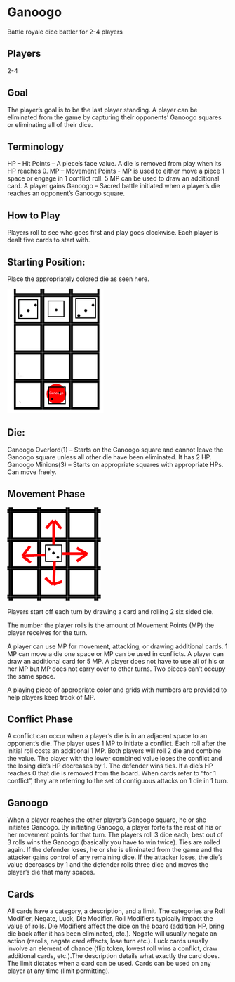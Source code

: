 # Ganoogo
Battle royale dice battler for 2-4 players

## Players
2-4

## Goal
The player’s goal is to be the last player standing. A player can be eliminated from the game by capturing their opponents’ Ganoogo squares or eliminating all of their dice.

## Terminology
HP – Hit Points – A piece’s face value. A die is removed from play when its HP reaches 0.
MP – Movement Points - MP is used to either move a piece 1 space or engage in 1 conflict roll. 5 MP can be used to draw an additional card. A player gains
Ganoogo – Sacred battle initiated when a player’s die reaches an opponent’s Ganoogo square.

## How to Play
Players roll to see who goes first and play goes clockwise.
Each player is dealt five cards to start with.

## Starting Position:
Place the appropriately colored die as seen here.

![Starting](../images/instructions1.png)


## Die:
Ganoogo Overlord(1) – Starts on the Ganoogo square and cannot leave the Ganoogo square unless all other die have been eliminated. It has 2 HP.
Ganoogo Minions(3) – Starts on appropriate squares with appropriate HPs. Can move freely.

## Movement Phase

![Moving](../images/instructions2.png)

Players start off each turn by drawing a card and rolling 2 six sided die.

The number the player rolls is the amount of Movement Points (MP) the player receives for the turn.

A player can use MP for movement, attacking, or drawing additional cards. 1 MP can move a die one space or MP can be used in conflicts. A player can draw an additional card for 5 MP. A player does not have to use all of his or her MP but MP does not carry over to other turns. Two pieces can’t occupy the same space.

A playing piece of appropriate color and grids with numbers are provided to help players keep track of MP.

## Conflict Phase
A conflict can occur when a player’s die is in an adjacent space to an opponent’s die. The player uses 1 MP to initiate a conflict. Each roll after the initial roll costs an additional 1 MP. Both players will roll 2 die and combine the value. The player with the lower combined value loses the conflict and the losing die’s HP decreases by 1. The defender wins ties. If a die’s HP reaches 0 that die is removed from the board. When cards refer to “for 1 conflict”, they are referring to the set of contiguous attacks on 1 die in 1 turn.

## Ganoogo
When a player reaches the other player’s Ganoogo square, he or she initiates Ganoogo. By initiating Ganoogo, a player forfeits the rest of his or her movement points for that turn. The players roll 3 dice each; best out of 3 rolls wins the Ganoogo (basically you have to win twice). Ties are rolled again. If the defender loses, he or she is eliminated from the game and the attacker gains control of any remaining dice. If the attacker loses, the die’s value decreases by 1 and the defender rolls three dice and moves the player’s die that many spaces.

## Cards
All cards have a category, a description, and a limit. The categories are Roll Modifier, Negate, Luck, Die Modifier. Roll Modifiers typically impact the value of rolls. Die Modifiers affect the dice on the board (addition HP, bring die back after it has been eliminated, etc.). Negate will usually negate an action (rerolls, negate card effects, lose turn etc.). Luck cards usually involve an element of chance (flip token, lowest roll wins a conflict, draw additional cards, etc.).The description details what exactly the card does. The limit dictates when a card can be used. Cards can be used on any player at any time (limit permitting).
